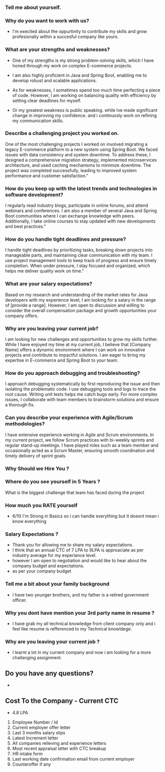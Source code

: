 
### Tell me about yourself.


### Why do you want to work with us?
- I'm execited about the oppurtinity to contribute my skills and grow profesionally within a succesful company like yours.

### What are your strengths and weaknesses?

- One of my strengths is my strong problem-solving skills, which I have honed through my work on complex E-commerce projects.
- I am also highly proficient in Java and Spring Boot, enabling me to develop robust and scalable applications. 
- As for weaknesses, I sometimes spend too much time perfecting a piece of code. However, I am working on balancing quality with efficiency by setting clear deadlines for myself.

- Or my greatest weakness is public speaking.
while Ive made significant change in improving my confidence.
and i continuosly work on refining my communication skills.


### Describe a challenging project you worked on.
One of the most challenging projects I worked on involved migrating a legacy E-commerce platform to a new system using Spring Boot. We faced issues with data consistency and system downtime. To address these, I designed a comprehensive migration strategy, implemented microservices architecture, and used caching mechanisms to minimize downtime. The project was completed successfully, leading to improved system performance and customer satisfaction."



### How do you keep up with the latest trends and technologies in software development?
I regularly read industry blogs, participate in online forums, and attend webinars and conferences. I am also a member of several Java and Spring Boot communities where I can exchange knowledge with peers. Additionally, I take online courses to stay updated with new developments and best practices."



### How do you handle tight deadlines and pressure?
I handle tight deadlines by prioritizing tasks, breaking down projects into manageable parts, and maintaining clear communication with my team. I use project management tools to keep track of progress and ensure timely completion. When under pressure, I stay focused and organized, which helps me deliver quality work on time."



### What are your salary expectations?
Based on my research and understanding of the market rates for Java developers with my experience level, I am looking for a salary in the range of [provide a range]. However, I am open to discussion and willing to consider the overall compensation package and growth opportunities your company offers.

### Why are you leaving your current job?
I am looking for new challenges and opportunities to grow my skills further. While I have enjoyed my time at my current job, I believe that [Company Name] offers a dynamic environment where I can work on innovative projects and contribute to impactful solutions. I am eager to bring my expertise in E-commerce and Spring Boot to your team.


### How do you approach debugging and troubleshooting?
I approach debugging systematically by first reproducing the issue and then isolating the problematic code. I use debugging tools and logs to trace the root cause. Writing unit tests helps me catch bugs early. For more complex issues, I collaborate with team members to brainstorm solutions and ensure a thorough fix.

### Can you describe your experience with Agile/Scrum methodologies?
I have extensive experience working in Agile and Scrum environments. In my current project, we follow Scrum practices with bi-weekly sprints and regular stand-up meetings. I have played roles such as a team member and occasionally acted as a Scrum Master, ensuring smooth coordination and timely delivery of sprint goals.









### Why Should we Hire You ?
### Where do you see yourself in 5 Years ?

What is the biggest challenge that team has faced during the project

### How much you RATE yourself
- 6/10  I'm Strong in Basics so i can handle everything but it doesnt mean i know everything

### Salary Expectations ?

- Thank you for allowing me to share my salary expectations.
- I think that an annual CTC of 7 LPA to 9LPA is approaciate as per industry average for my experiance level.
- however I am open to negotiation and would like to hear about the company budget and expectations.
- as per your company budget


### Tell me a bit about your family background
-  I have two younger brothers, and my father is a retired government officer.


### Why you dont have mention your 3rd party name in resume ?
- I have grab my all technical knowledge from client company only and i feel like resume is refferenced to my Technical knowldege.


### Why are you leaving your current job ?
- I learnt a lot in my current company and now i am looking for a more challanging assignment.








## Do you have any questions?
- 

## Cost To the Company - Current CTC
- 4.8 LPA



1. Employee Number / Id 
2. Current employer offer letter 
3. Last 3 months salary slips 
4. Latest Increment letter 
4. All companies relieving and experience letters 
5. Most recent appraisal letter with CTC breakup 
6. HR intake form 
7. Last working date confirmation email from current employer
8. Counteroffer if any

